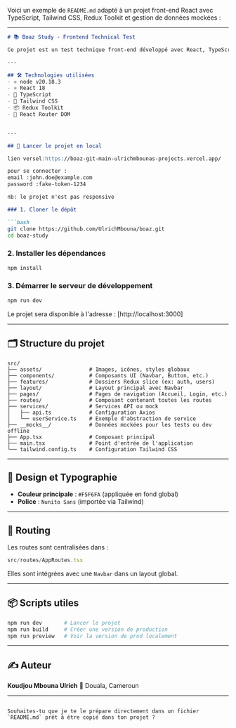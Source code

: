 Voici un exemple de `README.md` adapté à un projet front-end React avec TypeScript, Tailwind CSS, Redux Toolkit et gestion de données mockées :

---

````md
# 📚 Boaz Study - Frontend Technical Test

Ce projet est un test technique front-end développé avec React, TypeScript, Tailwind CSS et Redux Toolkit. Il inclut un système de routing, des composants réutilisables, un mock de services, et une structure modulaire professionnelle.

---

## 🛠️ Technologies utilisées
- ⚛️ node v20.18.3
- ⚛️ React 18
- 📘 TypeScript
- 🎨 Tailwind CSS
- 📦 Redux Toolkit
- 🔄 React Router DOM


---

## 🚀 Lancer le projet en local

lien versel:https://boaz-git-main-ulrichmbounas-projects.vercel.app/

pour se connecter :
email :john.doe@example.com
password :fake-token-1234

nb: le projet n'est pas responsive 

### 1. Cloner le dépôt

```bash
git clone https://github.com/UlrichMbouna/boaz.git
cd boaz-study
````

### 2. Installer les dépendances

```bash
npm install
```

### 3. Démarrer le serveur de développement

```bash
npm run dev
```

Le projet sera disponible à l'adresse : [http://localhost:3000]

---

## 🗂️ Structure du projet

```
src/
├── assets/               # Images, icônes, styles globaux
├── components/           # Composants UI (Navbar, Button, etc.)
├── features/             # Dossiers Redux slice (ex: auth, users)
├── layout/               # Layout principal avec Navbar
├── pages/                # Pages de navigation (Accueil, Login, etc.)
├── routes/               # Composant contenant toutes les routes
├── services/             # Services API ou mock
│   ├── api.ts            # Configuration Axios
│   └── userService.ts    # Exemple d'abstraction de service
├── __mocks__/            # Données mockées pour les tests ou dev offline
├── App.tsx               # Composant principal
├── main.tsx              # Point d'entrée de l'application
└── tailwind.config.ts    # Configuration Tailwind CSS
```

---


## 🎨 Design et Typographie

* **Couleur principale** : `#F5F6FA` (appliquée en fond global)
* **Police** : `Nunito Sans` (importée via Tailwind)

---

## 🔄 Routing

Les routes sont centralisées dans :

```ts
src/routes/AppRoutes.tsx
```

Elles sont intégrées avec une `Navbar` dans un layout global.

---

## 📦 Scripts utiles

```bash
npm run dev       # Lancer le projet
npm run build     # Créer une version de production
npm run preview   # Voir la version de prod localement
```

---

## ✍️ Auteur

**Koudjou Mbouna Ulrich**
📍 Douala, Cameroun


---

```

Souhaites-tu que je te le prépare directement dans un fichier `README.md` prêt à être copié dans ton projet ?
```
